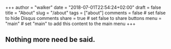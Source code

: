 +++
author = "walker"
date = "2018-07-01T22:54:24+02:00"
draft = false
title = "About"
slug = "/about"
tags = ["about"]
comments = false     # set false to hide Disqus comments
share = true        # set false to share buttons
menu = "main"           # set "main" to add this content to the main menu
+++


## Nothing more need be said.
